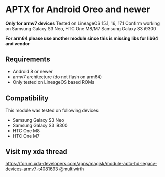# APTX for Android Oreo and newer

**Only for armv7 devices**
Tested on LineageOS 15.1, 16, 17.1
Confirm working on Samsung Galaxy S3 Neo, HTC One M8/M7 Samsung Galaxy S3 i9300

**For arm64 please use another module since this is missing libs for lib64 and vendor**

## Requirements
- Android 8 or newer
- armv7 architecture (do not flash on arm64)
- Only tested on LineageOS based ROMs

## Compatibility
This module was tested on following devices:
- Samsung Galaxy S3 Neo
- Samsung Galaxy S3 i9300
- HTC One M8
- HTC One M7

## Visit my xda thread
https://forum.xda-developers.com/apps/magisk/module-aptx-hd-legacy-devices-armv7-t4081693
@multiwirth

